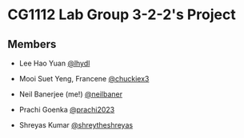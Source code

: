 # CG1112 Lab Group 3-2-2's Project

## Members

* Lee Hao Yuan [@lhydl](github.com/lhydl)

* Mooi Suet Yeng, Francene [@chuckiex3](github.com/chickiex3)

* Neil Banerjee (me!) [@neilbaner](github.com/neilbaner)

* Prachi Goenka [@prachi2023](github.com/prachi2023)

* Shreyas Kumar [@shreytheshreyas](github.com/shreytheshreyas)
